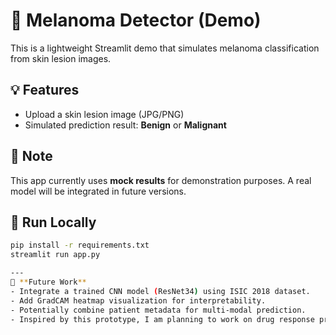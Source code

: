 # 🧪 Melanoma Detector (Demo)

This is a lightweight Streamlit demo that simulates melanoma classification from skin lesion images.

## 💡 Features
- Upload a skin lesion image (JPG/PNG)
- Simulated prediction result: **Benign** or **Malignant**

## 🚧 Note
This app currently uses **mock results** for demonstration purposes. A real model will be integrated in future versions.

## 🚀 Run Locally

```bash
pip install -r requirements.txt
streamlit run app.py

---
🔭 **Future Work**
- Integrate a trained CNN model (ResNet34) using ISIC 2018 dataset.
- Add GradCAM heatmap visualization for interpretability.
- Potentially combine patient metadata for multi-modal prediction.
- Inspired by this prototype, I am planning to work on drug response prediction or variant effect modeling in my next project.

